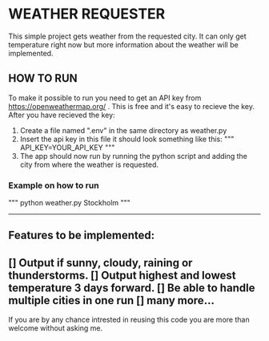 # WEATHER REQUESTER

This simple project gets weather from the requested city. It can only get temperature right now but more information about the weather will be implemented.

## HOW TO RUN
To make it possible to run you need to get an API key from https://openweathermap.org/ .
This is free and it's easy to recieve the key. After you have recieved the key:
1. Create a file named ".env" in the same directory as weather.py
2. Insert the api key in this file it should look something like this:
"""
API_KEY=YOUR_API_KEY
"""
3. The app should now run by running the python script and adding the city from where the weather is requested.

### Example on how to run

"""
python weather.py Stockholm
"""



---
## Features to be implemented:
[] Output if sunny, cloudy, raining or thunderstorms.
[] Output highest and lowest temperature 3 days forward.
[] Be able to handle multiple cities in one run
[] many more...
---
If you are by any chance intrested in reusing this code you are more than welcome without asking me. 